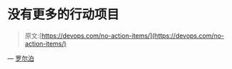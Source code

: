 # 没有更多的行动项目

> 原文:[https://devops.com/no-action-items/](https://devops.com/no-action-items/)

— [罗尔泊](https://devops.com/author/breselman/)